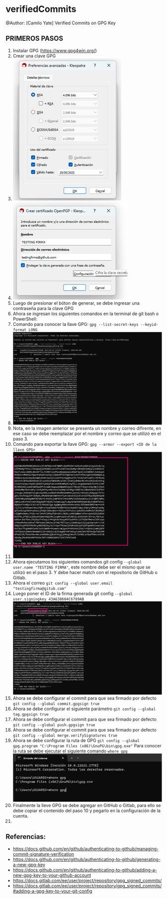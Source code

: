# verifiedCommits
@Author: [Camilo Yate]
Verified Commits on GPG Key

## PRIMEROS PASOS

1. Instalar GPG (https://www.gpg4win.org/)
2. Crear una clave GPG
3. ![Aquí la descripción de la imagen por si no carga](PASO1.png)
4. ![Aquí la descripción de la imagen por si no carga](PASO2.png)
5. Luego de presionar el bóton de generar, se debe ingresar una contraseña para la clave GPG
6. Ahora se ingresan los siguientes comandos en la terminal de git bash o PowerShell:
7. Comando para conocer la llave GPG: `gpg --list-secret-keys --keyid-format LONG`
8. ![Aquí la descripción de la imagen por si no carga](PASO3.png)
9. Nota, en la imagen anterior se presenta un nombre y correo difirente, en ese caso se debe reemplazar por el nombre y correo que se utilizó en el paso 3.
10. Comando para exportar la llave GPG: `gpg --armor --export <ID de la llave GPG>`
11. ![Aquí la descripción de la imagen por si no carga](PASO4.png)
12. Ahora ejecutamos los siguientes comandos git config `--global user.name "TESTING FIRMA"`, este nombre debe ser el mismo que se utilizó en el paso 3. Y debe hacer match con el repositorio de GitHub o Gitlab.
13. Ahora el correo `git config --global user.email "testingfirma@gitub.com"`
14. Luego poner el ID de la firma generada  git config `--global user.signingkey 43A638604C6789AB`
    ![Aquí la descripción de la imagen por si no carga](PASO5.png)
15. Ahora se debe configurar el commit para que sea firmado por defecto `git config --global commit.gpgsign true`
16. Ahora se debe configurar el siguiente parámetro `git config --global tag.gpgsign true`
17. Ahora se debe configurar el commit para que sea firmado por defecto `git config --global push.gpgsign true`
18. Ahora se debe configurar el commit para que sea firmado por defecto `git config --global merge.verifySignatures true`
19. Ahora se debe configurar la ruta de GPG `git config --global gpg.program "C:\Program Files (x86)\GnuPG\bin\gpg.exe"` Para conocer la ruta se debe ejecutar el siguiente comando `where gpg`
    ![Aquí la descripción de la imagen por si no carga](PASO6.png)
20. Finalmente la lleve GPG se debe agregar en GitHub o Gitlab, para ello se debe copiar el contenido del paso 10 y pegarlo en la configuración de la cuenta.
21. 


## Referencias: 
- https://docs.github.com/en/github/authenticating-to-github/managing-commit-signature-verification
- https://docs.github.com/en/github/authenticating-to-github/generating-a-new-gpg-key
- https://docs.github.com/en/github/authenticating-to-github/adding-a-new-gpg-key-to-your-github-account
- https://docs.gitlab.com/ee/user/project/repository/gpg_signed_commits/
- https://docs.gitlab.com/ee/user/project/repository/gpg_signed_commits/#adding-a-gpg-key-to-your-git-config

